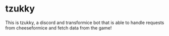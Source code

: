 # tzukky
This is tzukky, a discord and transformice bot that is able to handle requests from cheeseformice and fetch data from the game!

